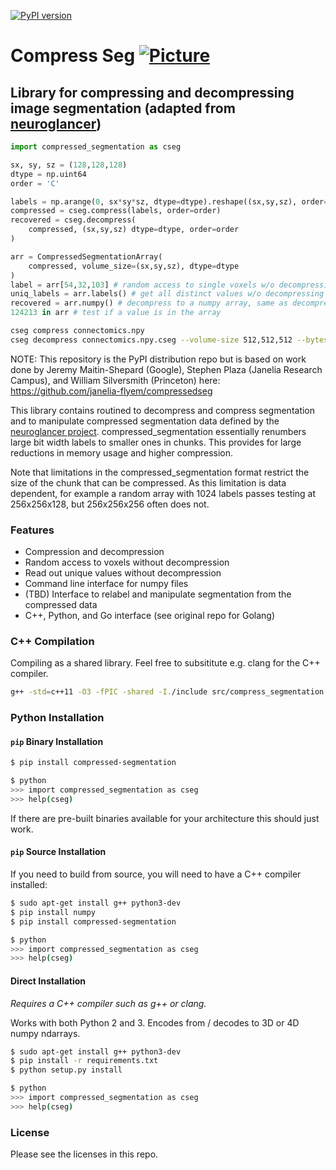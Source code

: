 [![PyPI version](https://badge.fury.io/py/compressed-segmentation.svg)](https://badge.fury.io/py/compressed-segmentation) 

# Compress Seg [![Picture](https://raw.github.com/janelia-flyem/janelia-flyem.github.com/master/images/HHMI_Janelia_Color_Alternate_180x40.png)](http://www.janelia.org)
## Library for compressing and decompressing image segmentation (adapted from [neuroglancer](https://github.com/google/neuroglancer))

```python
import compressed_segmentation as cseg

sx, sy, sz = (128,128,128)
dtype = np.uint64
order = 'C'

labels = np.arange(0, sx*sy*sz, dtype=dtype).reshape((sx,sy,sz), order=order)
compressed = cseg.compress(labels, order=order)
recovered = cseg.decompress(
    compressed, (sx,sy,sz) dtype=dtype, order=order
)

arr = CompressedSegmentationArray(
    compressed, volume_size=(sx,sy,sz), dtype=dtype
)
label = arr[54,32,103] # random access to single voxels w/o decompressing
uniq_labels = arr.labels() # get all distinct values w/o decompressing
recovered = arr.numpy() # decompress to a numpy array, same as decompress
124213 in arr # test if a value is in the array
```

```bash
cseg compress connectomics.npy
cseg decompress connectomics.npy.cseg --volume-size 512,512,512 --bytes 4
````


NOTE: This repository is the PyPI distribution repo but is based on work done by Jeremy Maitin-Shepard (Google), Stephen Plaza (Janelia Research Campus), and William Silversmith (Princeton) here: https://github.com/janelia-flyem/compressedseg

This library contains routined to decompress and compress segmentation and to manipulate compressed segmentation data defined by the [neuroglancer project](https://github.com/google/neuroglancer/blob/master/src/neuroglancer/sliceview/compressed_segmentation/README.md). compressed_segmentation essentially renumbers large bit width labels to smaller ones in chunks. This provides for large reductions in memory usage and higher compression.

Note that limitations in the compressed_segmentation format restrict the size of the chunk that can be compressed. As this limitation is data dependent, for example a random array with 1024 labels passes testing at 256x256x128, but 256x256x256 often does not.


### Features

* Compression and decompression
* Random access to voxels without decompression
* Read out unique values without decompression
* Command line interface for numpy files
* (TBD) Interface to relabel and manipulate segmentation from the compressed data
* C++, Python, and Go interface (see original repo for Golang)

### C++ Compilation

Compiling as a shared library. Feel free to subsititute e.g. clang for the C++ compiler.

```bash
g++ -std=c++11 -O3 -fPIC -shared -I./include src/compress_segmentation.cc src/decompress_segmentation.cc -o compress_segmentation.so
```

### Python Installation

#### `pip` Binary Installation  

```bash
$ pip install compressed-segmentation

$ python
>>> import compressed_segmentation as cseg
>>> help(cseg)
```

If there are pre-built binaries available for your architecture this should just work. 

#### `pip` Source Installation 

If you need to build from source, you will need to have a C++ compiler installed:

```bash
$ sudo apt-get install g++ python3-dev 
$ pip install numpy
$ pip install compressed-segmentation

$ python
>>> import compressed_segmentation as cseg
>>> help(cseg)
```

#### Direct Installation  

_Requires a C++ compiler such as g++ or clang._

Works with both Python 2 and 3. Encodes from / decodes to 3D or 4D numpy ndarrays.  

```bash
$ sudo apt-get install g++ python3-dev 
$ pip install -r requirements.txt
$ python setup.py install

$ python
>>> import compressed_segmentation as cseg
>>> help(cseg)
```

### License

Please see the licenses in this repo.
